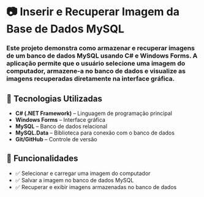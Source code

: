 # 📷 Inserir e Recuperar Imagem da Base de Dados MySQL

### Este projeto demonstra como armazenar e recuperar imagens de um banco de dados MySQL usando C# e Windows Forms. A aplicação permite que o usuário selecione uma imagem do computador, armazene-a no banco de dados e visualize as imagens recuperadas diretamente na interface gráfica.

<h2>🚀 Tecnologias Utilizadas</h2>
<ul>
  <li><b>C# (.NET Framework)</b> – Linguagem de programação principal</li>
  <li><b>Windows Forms</b> – Interface gráfica</li>
  <li><b>MySQL</b> – Banco de dados relacional</li>
  <li><b>MySQL.Data</b> – Biblioteca para conexão com o banco de dados</li>
  <li><b>Git/GitHub</b> – Controle de versão</li>
</ul>

<h2>📌 Funcionalidades</h2>
<ul>
  <li>✅ Selecionar e carregar uma imagem do computador</li>
  <li>✅ Salvar a imagem no banco de dados MySQL</li>
  <li>✅ Recuperar e exibir imagens armazenadas no banco de dados</li>
</ul>
